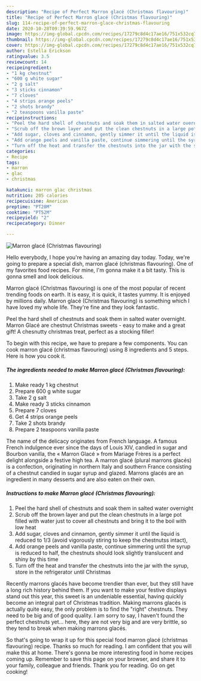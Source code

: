 ```yaml
---
description: "Recipe of Perfect Marron glacé (Christmas flavouring)"
title: "Recipe of Perfect Marron glacé (Christmas flavouring)"
slug: 114-recipe-of-perfect-marron-glace-christmas-flavouring
date: 2020-10-28T09:39:59.967Z
image: https://img-global.cpcdn.com/recipes/17279c8d4c17ae16/751x532cq70/marron-glace-christmas-flavouring-recipe-main-photo.jpg
thumbnail: https://img-global.cpcdn.com/recipes/17279c8d4c17ae16/751x532cq70/marron-glace-christmas-flavouring-recipe-main-photo.jpg
cover: https://img-global.cpcdn.com/recipes/17279c8d4c17ae16/751x532cq70/marron-glace-christmas-flavouring-recipe-main-photo.jpg
author: Estella Erickson
ratingvalue: 3.5
reviewcount: 14
recipeingredient:
- "1 kg chestnut"
- "600 g white sugar"
- "2 g salt"
- "3 sticks cinnamon"
- "7 cloves"
- "4 strips orange peels"
- "2 shots brandy"
- "2 teaspoons vanilla paste"
recipeinstructions:
- "Peel the hard shell of chestnuts and soak them in salted water overnight"
- "Scrub off the brown layer and put the clean chestnuts in a large pot filled with water just to cover all chestnuts and bring it to the boil with low heat"
- "Add sugar, cloves and cinnamon, gently simmer it until the liquid is reduced to 1/3 (avoid vigorously stiring to keep the chestnutss intact),"
- "Add orange peels and vanilla paste, continue simmering until the syrup is reduced to half, the chestnuts should look slightly translucent and shiny by this time"
- "Turn off the heat and transfer the chestnuts into the jar with the syrup, store in the refrigerator until Christmas"
categories:
- Recipe
tags:
- marron
- glac
- christmas

katakunci: marron glac christmas 
nutrition: 205 calories
recipecuisine: American
preptime: "PT20M"
cooktime: "PT52M"
recipeyield: "2"
recipecategory: Dinner

---
```



![Marron glacé (Christmas flavouring)](https://img-global.cpcdn.com/recipes/17279c8d4c17ae16/751x532cq70/marron-glace-christmas-flavouring-recipe-main-photo.jpg)

Hello everybody, I hope you're having an amazing day today. Today, we're going to prepare a special dish, marron glacé (christmas flavouring). One of my favorites food recipes. For mine, I'm gonna make it a bit tasty. This is gonna smell and look delicious.

Marron glacé (Christmas flavouring) is one of the most popular of recent trending foods on earth. It is easy, it is quick, it tastes yummy. It is enjoyed by millions daily. Marron glacé (Christmas flavouring) is something which I have loved my whole life. They're fine and they look fantastic.

Peel the hard shell of chestnuts and soak them in salted water overnight. Marron Glacé are chestnut Christmas sweets - easy to make and a great gift! A chesnutty christmas treat, perfect as a stocking filler!


To begin with this recipe, we have to prepare a few components. You can cook marron glacé (christmas flavouring) using 8 ingredients and 5 steps. Here is how you cook it.

<!--inarticleads1-->

##### The ingredients needed to make Marron glacé (Christmas flavouring):

1. Make ready 1 kg chestnut
1. Prepare 600 g white sugar
1. Take 2 g salt
1. Make ready 3 sticks cinnamon
1. Prepare 7 cloves
1. Get 4 strips orange peels
1. Take 2 shots brandy
1. Prepare 2 teaspoons vanilla paste


The name of the delicacy originates from French language. A famous French indulgence ever since the days of Louis XIV, candied in sugar and Bourbon vanilla, the « Marron Glacé » from Mariage Frères is a perfect delight alongside a festive high tea. A marron glacé (plural marrons glacés) is a confection, originating in northern Italy and southern France consisting of a chestnut candied in sugar syrup and glazed. Marrons glacés are an ingredient in many desserts and are also eaten on their own. 

<!--inarticleads2-->

##### Instructions to make Marron glacé (Christmas flavouring):

1. Peel the hard shell of chestnuts and soak them in salted water overnight
1. Scrub off the brown layer and put the clean chestnuts in a large pot filled with water just to cover all chestnuts and bring it to the boil with low heat
1. Add sugar, cloves and cinnamon, gently simmer it until the liquid is reduced to 1/3 (avoid vigorously stiring to keep the chestnutss intact),
1. Add orange peels and vanilla paste, continue simmering until the syrup is reduced to half, the chestnuts should look slightly translucent and shiny by this time
1. Turn off the heat and transfer the chestnuts into the jar with the syrup, store in the refrigerator until Christmas


Recently marrons glacés have become trendier than ever, but they still have a long rich history behind them. If you want to make your festive displays stand out this year, this sweet is an undeniable essential, having quickly become an integral part of Christmas tradition. Making marrons glacés is actually quite easy, the only problem is to find the &#34;right&#34; chestnuts. They need to be big and of good quality. I am sorry to say, I haven&#39;t found the perfect chestnuts yet… here, they are not very big and are very brittle, so they tend to break when making marrons glacés. 

So that's going to wrap it up for this special food marron glacé (christmas flavouring) recipe. Thanks so much for reading. I am confident that you will make this at home. There's gonna be more interesting food in home recipes coming up. Remember to save this page on your browser, and share it to your family, colleague and friends. Thank you for reading. Go on get cooking!
